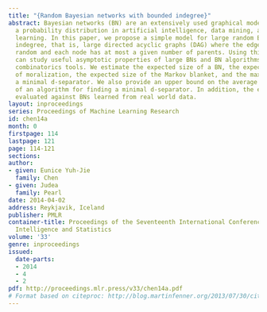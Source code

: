 ```yaml
---
title: "{Random Bayesian networks with bounded indegree}"
abstract: Bayesian networks (BN) are an extensively used graphical model for representing
  a probability distribution in artificial intelligence, data mining, and machine
  learning. In this paper, we propose a simple model for large random BNs with bounded
  indegree, that is, large directed acyclic graphs (DAG) where the edges appear at
  random and each node has at most a given number of parents. Using this model, we
  can study useful asymptotic properties of large BNs and BN algorithms with basic
  combinatorics tools. We estimate the expected size of a BN, the expected size increase
  of moralization, the expected size of the Markov blanket, and the maximum size of
  a minimal d-separator. We also provide an upper bound on the average time complexity
  of an algorithm for finding a minimal d-separator. In addition, the estimates are
  evaluated against BNs learned from real world data.
layout: inproceedings
series: Proceedings of Machine Learning Research
id: chen14a
month: 0
firstpage: 114
lastpage: 121
page: 114-121
sections: 
author:
- given: Eunice Yuh-Jie
  family: Chen
- given: Judea
  family: Pearl
date: 2014-04-02
address: Reykjavik, Iceland
publisher: PMLR
container-title: Proceedings of the Seventeenth International Conference on Artificial
  Intelligence and Statistics
volume: '33'
genre: inproceedings
issued:
  date-parts:
  - 2014
  - 4
  - 2
pdf: http://proceedings.mlr.press/v33/chen14a.pdf
# Format based on citeproc: http://blog.martinfenner.org/2013/07/30/citeproc-yaml-for-bibliographies/
---
```

